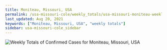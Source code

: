 ```yaml
---
title: Moniteau, Missouri, USA
permalink: /usa-missouri-cole/weekly_totals/usa-missouri-moniteau-weekly_totals.html
last_updated: Aug 20, 2021
keywords: ["Moniteau, Missouri, USA", "weekly totals"]
sidebar: usa-missouri-cole_sidebar
---
```


![Weekly Totals of Confirmed Cases for Moniteau, Missouri, USA](/covid_tracker/images/graphs/usa-missouri-moniteau-weekly_totals_graph.png)
